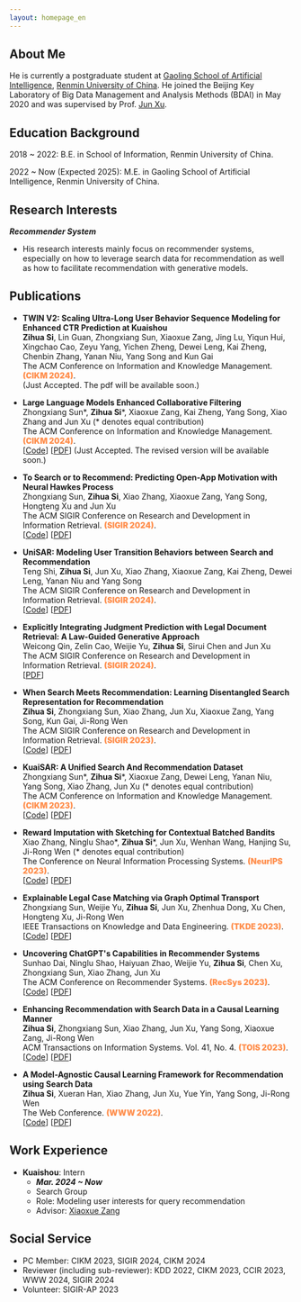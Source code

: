 ```yaml
---
layout: homepage_en
---
```


## About Me

He is currently a postgraduate student at [Gaoling School of Artificial Intelligence](http://ai.ruc.edu.cn/), [Renmin University of China](https://www.ruc.edu.cn/).
He joined the Beijing Key Laboratory of Big Data Management and Analysis Methods (BDAI) in May 2020 and was supervised by Prof. [Jun Xu](https://scholar.google.com/citations?user=su14mcEAAAAJ).


## Education Background

2018 ~ 2022: B.E. in School of Information, Renmin University of China.

2022 ~ Now (Expected 2025): M.E. in Gaoling School of Artificial Intelligence, Renmin University of China.

## Research Interests

***Recommender System***
- His research interests mainly focus on recommender systems, especially on how to leverage search data for recommendation as well as how to facilitate recommendation with generative models.



## Publications

- **TWIN V2: Scaling Ultra-Long User Behavior Sequence Modeling for Enhanced CTR Prediction at Kuaishou**
  <br>
  **Zihua Si**, Lin Guan, Zhongxiang Sun, Xiaoxue Zang, Jing Lu, Yiqun Hui, Xingchao Cao, Zeyu Yang, Yichen Zheng, Dewei Leng, Kai Zheng, Chenbin Zhang, Yanan Niu, Yang Song and Kun Gai
  <br>
  The ACM Conference on Information and Knowledge Management. <span style="color:#ff904f;font-weight:1000">(CIKM 2024)</span>.
  <br>
  (Just Accepted. The pdf will be available soon.)

- **Large Language Models Enhanced Collaborative Filtering**
  <br>
  Zhongxiang Sun\*, **Zihua Si**\*, Xiaoxue Zang, Kai Zheng, Yang Song, Xiao Zhang and Jun Xu (* denotes equal contribution)
  <br>
  The ACM Conference on Information and Knowledge Management. <span style="color:#ff904f;font-weight:1000">(CIKM 2024)</span>.
  <br>
  [[Code](https://github.com/Jeryi-Sun/LLM-CF)]
  [[PDF](https://arxiv.org/abs/2403.17688)] (Just Accepted. The revised version will be available soon.)
  


- **To Search or to Recommend: Predicting Open-App Motivation with Neural Hawkes Process**
  <br>
  Zhongxiang Sun, **Zihua Si**, Xiao Zhang, Xiaoxue Zang, Yang Song, Hongteng Xu and Jun Xu 
  <br>
  The ACM SIGIR Conference on Research and Development in Information Retrieval. <span style="color:#ff904f;font-weight:1000">(SIGIR 2024)</span>. 
  <br>
  [[Code](https://github.com/Jeryi-Sun/NHP_OAM)]
  [[PDF](https://arxiv.org/abs/2404.03267)]

- **UniSAR: Modeling User Transition Behaviors between Search and Recommendation**
  <br>
  Teng Shi, **Zihua Si**, Jun Xu, Xiao Zhang, Xiaoxue Zang, Kai Zheng, Dewei Leng, Yanan Niu and Yang Song
  <br>
  The ACM SIGIR Conference on Research and Development in Information Retrieval. <span style="color:#ff904f;font-weight:1000">(SIGIR 2024)</span>. 
  <br>
  [[Code](https://github.com/TengShi-RUC/UniSAR)]
  [[PDF](https://arxiv.org/abs/2404.09520)]

- **Explicitly Integrating Judgment Prediction with Legal Document Retrieval: A Law-Guided Generative Approach**
  <br>
  Weicong Qin, Zelin Cao, Weijie Yu, **Zihua Si**, Sirui Chen and Jun Xu 
  <br>
  The ACM SIGIR Conference on Research and Development in Information Retrieval. <span style="color:#ff904f;font-weight:1000">(SIGIR 2024)</span>. 
  <br>
  [[PDF](https://arxiv.org/abs/2312.09591)]

- **When Search Meets Recommendation: Learning Disentangled Search Representation for Recommendation**
  <br>
  **Zihua Si**, Zhongxiang Sun, Xiao Zhang, Jun Xu, Xiaoxue Zang, Yang Song, Kun Gai, Ji-Rong Wen 
  <br>
  The ACM SIGIR Conference on Research and Development in Information Retrieval. <span style="color:#ff904f;font-weight:1000">(SIGIR 2023)</span>. 
  <br>
  [[Code](https://github.com/Ethan00Si/SESREC-SIGIR-2023)]
  [[PDF](https://arxiv.org/abs/2305.10822)] 

- **KuaiSAR: A Unified Search And Recommendation Dataset**
  <br>
  Zhongxiang Sun\*, **Zihua Si**\*, Xiaoxue Zang, Dewei Leng, Yanan Niu, Yang Song, Xiao Zhang, Jun Xu (* denotes equal contribution)
  <br>
  The ACM Conference on Information and Knowledge Management. <span style="color:#ff904f;font-weight:1000">(CIKM 2023)</span>.
  <br>
  [[Code](https://github.com/KuaiSAR/KuaiSAR.github.io)]
  [[PDF](https://arxiv.org/abs/2306.07705)] 

- **Reward Imputation with Sketching for Contextual Batched Bandits**
  <br>
  Xiao Zhang, Ninglu Shao\*, **Zihua Si**\*, Jun Xu, Wenhan Wang, Hanjing Su, Ji-Rong Wen (* denotes equal contribution)
  <br>
  The Conference on Neural Information Processing Systems. <span style="color:#ff904f;font-weight:1000">(NeurIPS 2023)</span>. 
  <br>
  [[Code](https://github.com/rainym00d/NeurIPS-2023-Reward-Imputation-with-Sketching-for-Contextual-Batched-Bandits)]
  [[PDF](https://arxiv.org/abs/2210.06719)]  

- **Explainable Legal Case Matching via Graph Optimal Transport**
  <br>
  Zhongxiang Sun, Weijie Yu, **Zihua Si**, Jun Xu, Zhenhua Dong, Xu Chen, Hongteng Xu, Ji-Rong Wen 
  <br>
  IEEE Transactions on Knowledge and Data Engineering. <span style="color:#ff904f;font-weight:1000">(TKDE 2023)</span>. 
  <br>
  [[Code](https://github.com/Jeryi-Sun/GEIOT-Match)]
  [[PDF](https://ieeexplore.ieee.org/document/10285038)]  


- **Uncovering ChatGPT's Capabilities in Recommender Systems**
  <br>
  Sunhao Dai, Ninglu Shao, Haiyuan Zhao, Weijie Yu, **Zihua Si**, Chen Xu, Zhongxiang Sun, Xiao Zhang, Jun Xu
  <br>
  The ACM Conference on Recommender Systems. <span style="color:#ff904f;font-weight:1000">(RecSys 2023)</span>.
  <br>
  [[Code](https://github.com/rainym00d/LLM4RS)]
  [[PDF](https://arxiv.org/abs/2305.02182)] 

- **Enhancing Recommendation with Search Data in a Causal Learning Manner**
  <br>
  **Zihua Si**, Zhongxiang Sun, Xiao Zhang, Jun Xu, Yang Song, Xiaoxue Zang, Ji-Rong Wen 
  <br>
  ACM Transactions on Information Systems. Vol. 41, No. 4. <span style="color:#ff904f;font-weight:1000">(TOIS 2023)</span>.
  <br>
  [[Code](https://github.com/Ethan00Si/IV4RecPlus-TOIS-2023)]
  [[PDF](https://dl.acm.org/doi/10.1145/3582425)] 

- **A Model-Agnostic Causal Learning Framework for Recommendation using Search Data**
  <br>
  **Zihua Si**, Xueran Han, Xiao Zhang, Jun Xu, Yue Yin, Yang Song, Ji-Rong Wen
  <br>
  The Web Conference. <span style="color:#ff904f;font-weight:1000">(WWW 2022)</span>.
  <br>
  [[Code](https://github.com/Ethan00Si/Instrumental-variables-for-recommendation)]
  [[PDF](https://arxiv.org/pdf/2202.04514.pdf)] 
  <!-- <strong><i style="color:#e74d3c">Oral Presentation</i></strong> -->



  


## Work Experience

- **Kuaishou**: Intern
  - ***Mar. 2024 ~ Now***
  - Search Group
  - Role: Modeling user interests for query recommendation
  - Advisor: [Xiaoxue Zang](https://scholar.google.com/citations?user=xjeBnbUAAAAJ&hl=zh-CN)


## Social Service

- PC Member: CIKM 2023, SIGIR 2024, CIKM 2024
- Reviewer (including sub-reviewer): KDD 2022, CIKM 2023, CCIR 2023, WWW 2024, SIGIR 2024
- Volunteer: SIGIR-AP 2023
